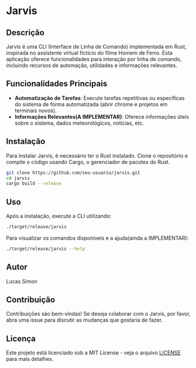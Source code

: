 # Jarvis

## Descrição

Jarvis é uma CLI (Interface de Linha de Comando) implementada em Rust, inspirada no assistente virtual fictício do filme Homem de Ferro. Esta aplicação oferece funcionalidades para interação por linha de comando, incluindo recursos de automação, utilidades e informações relevantes.

## Funcionalidades Principais
- **Automatização de Tarefas**: Execute tarefas repetitivas ou específicas do sistema de forma automatizada (abrir chrome e projetos em terminais novos).
- **Informações Relevantes(A IMPLEMENTAR)**: Oferece informações úteis sobre o sistema, dados meteorológicos, notícias, etc.

## Instalação

Para instalar Jarvis, é necessário ter o Rust instalado. Clone o repositório e compile o código usando Cargo, o gerenciador de pacotes do Rust.

```bash
git clone https://github.com/seu-usuario/jarvis.git
cd jarvis
cargo build --release
```
## Uso

Após a instalação, execute a CLI utilizando:

```bash
./target/release/jarvis
```

Para visualizar os comandos disponíveis e a ajuda(ainda a IMPLEMENTAR):

```bash
./target/release/jarvis --help
```



## Autor
Lucas Simon


## Contribuição

Contribuições são bem-vindas! Se deseja colaborar com o Jarvis, por favor, abra uma issue para discutir as mudanças que gostaria de fazer.

## Licença

Este projeto está licenciado sob a MIT License - veja o arquivo [LICENSE](LICENSE) para mais detalhes.
